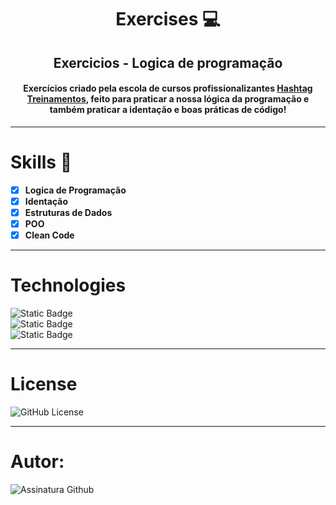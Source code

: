 <h1 align="center"> Exercises 💻 </h1>

<h2 align="center"> Exercicios - Logica de programação </h2>


<h4 align="center">Exercícios criado pela escola de cursos profissionalizantes <a href="https://www.hashtagtreinamentos.com/">Hashtag Treinamentos</a>, feito para praticar a nossa lógica da programação e também praticar a identação e boas práticas de código!</h4>





---

<h1>Skills 🧠</h1>

- [x]  __Logica de Programação__
- [x]  __Identação__
- [x]  __Estruturas de Dados__
- [x]  __POO__
- [X]  __Clean Code__

---

<h1>Technologies</h1>

![Static Badge](https://img.shields.io/badge/Python-black?style=for-the-badge&logo=python&logoColor=white)  
![Static Badge](https://img.shields.io/badge/Jupyter%20Notebook-black?style=for-the-badge&logo=jupyter&logoColor=white)  
![Static Badge](https://img.shields.io/badge/Google%20Colab-black?style=for-the-badge&logo=google-colab&logoColor=white)

---

<h1>License </h1>

![GitHub License](https://img.shields.io/github/license/Torquato-sys/Exercises)

---
<h1>Autor:</h1>

![Assinatura Github](https://github.com/Torquato-sys/Exercises/assets/80015572/c74b362b-24db-4d63-961f-1fa684460644)
